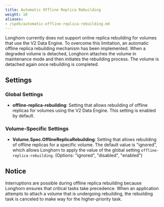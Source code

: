 ```yaml
---
title: Automatic Offline Replica Rebuilding
weight: 10
aliases:
- /spdk/automatic-offline-replica-rebuilding.md
---
```


Longhorn currently does not support online replica rebuilding for volumes that use the V2 Data Engine. To overcome this limitation, an automatic offline replica rebuilding mechanism has been implemented. When a degraded volume is detached, Longhorn attaches the volume in maintenance mode and then initiates the rebuilding process. The volume is detached again once rebuilding is completed.

## Settings

### Global Settings

- **offline-replica-rebuilding**: Setting that allows rebuilding of offline replicas for volumes using the V2 Data Engine. This setting is enabled by default.

### Volume-Specific Settings

- **Volume.Spec.OfflineReplicaRebuilding**: Setting that allows rebuilding of offline replicas for a specific volume. The default value is "ignored", which allows Longhorn to apply the value of the global setting `offline-replica-rebuilding`. (Options: "ignored", "disabled", "enabled")

## Notice

Interruptions are possible during offline replica rebuilding because Longhorn ensures that critical tasks take precedence. When an application attempts to attach a volume that is undergoing rebuilding, the rebuilding task is canceled to make way for the higher-priority task. 